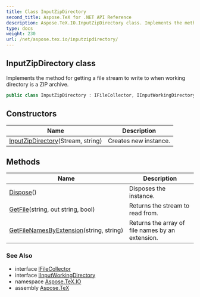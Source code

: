 ```yaml
---
title: Class InputZipDirectory
second_title: Aspose.TeX for .NET API Reference
description: Aspose.TeX.IO.InputZipDirectory class. Implements the method for getting a file stream to write to when working directory is a ZIP archive
type: docs
weight: 230
url: /net/aspose.tex.io/inputzipdirectory/
---
```

## InputZipDirectory class

Implements the method for getting a file stream to write to when working directory is a ZIP archive.

```csharp
public class InputZipDirectory : IFileCollector, IInputWorkingDirectory
```

## Constructors

| Name | Description |
| --- | --- |
| [InputZipDirectory](inputzipdirectory/)(Stream, string) | Creates new instance. |

## Methods

| Name | Description |
| --- | --- |
| [Dispose](../../aspose.tex.io/inputzipdirectory/dispose/)() | Disposes the instance. |
| [GetFile](../../aspose.tex.io/inputzipdirectory/getfile/)(string, out string, bool) | Returns the stream to read from. |
| [GetFileNamesByExtension](../../aspose.tex.io/inputzipdirectory/getfilenamesbyextension/)(string, string) | Returns the array of file names by an extension. |

### See Also

* interface [IFileCollector](../ifilecollector/)
* interface [IInputWorkingDirectory](../iinputworkingdirectory/)
* namespace [Aspose.TeX.IO](../../aspose.tex.io/)
* assembly [Aspose.TeX](../../)


